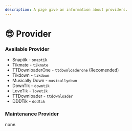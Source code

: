 ```yaml
---
description: A page give an information about providers.
---
```


# 😎 Provider

### Available Provider

* Snaptik - `snaptik`
* Tikmate - `tikmate`
* TTDownloaderOne - `ttdownloaderone` (Recomended)
* Tikdown - `tikdown`
* Musically Down - `musicallydown`
* DownTik - `downtik`
* LoveTik - `lovetik`
* TTDownloader - `ttdownloader`
* DDDTik - `dddtik`

### Maintenance Provider

none.
